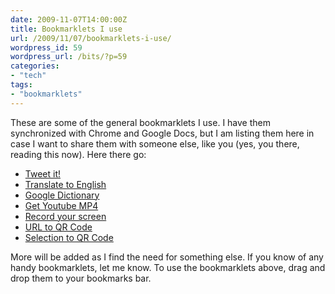 ```yaml
---
date: 2009-11-07T14:00:00Z
title: Bookmarklets I use
url: /2009/11/07/bookmarklets-i-use/
wordpress_id: 59
wordpress_url: /bits/?p=59
categories:
- "tech"
tags:
- "bookmarklets"
---
```

These are some of the general bookmarklets I use. I have them synchronized with Chrome and Google Docs, but I am listing them here in case I want to share them with someone else, like you (yes, you there, reading this now). Here there go:

-   <a href='javascript:q=""+(window.getSelection ? window.getSelection() : document.getSelection ? document.getSelection() : document.selection.createRange().text); if (!q) q=prompt("Enter your Tweet","");if (q!=null) location="http://twitter.com/home?status="+escape(q); void 0'>Tweet it!</a>
-   <a href="javascript:var t=((window.getSelection&&window.getSelection())||(document.getSelection&&document.getSelection())||(document.selection&&document.selection.createRange&&document.selection.createRange().text));var e=(document.charset||document.characterSet);if(t!=''){location.href='http://translate.google.com/translate_t?text='+t+'&hl=en&langpair=auto|en&tbb=1&ie='+e;}else{location.href='http://translate.google.com/translate?u='+escape(location.href)+'&hl=en&langpair=auto|en&tbb=1&ie='+e;};">Translate to English</a>
-   <a href='javascript:q=""+(window.getSelection ? window.getSelection() : document.getSelection ? document.getSelection() : document.selection.createRange().text); if (!q) q=prompt("Enter Keywords And/Or Operators","");if (q!=null) location="http://www.google.com/dictionary?aq=f&langpair=en|en&hl=en&q="+escape(q); void 0'>Google Dictionary</a>
-   <a href="javascript:if(!document.getElementById('download-youtube-video')){var%20video_id=null;var%20video_hash=null;var%20video_player=document.getElementById('movie_player');if(video_player){var%20flash_variables=video_player.attributes.getNamedItem('flashvars');if(flash_variables){var%20flash_values=flash_variables.value;if(flash_values){var%20video_id_match=flash_values.match(/[^a-z]video_id=([^(\&|$)]*)/);if(video_id_match!=null)video_id=video_id_match[1];var%20video_hash_match=flash_values.match(/[^a-z]t=([^(\&|$)]*)/);if(video_hash_match!=null)video_hash=video_hash_match[1]}}}if(video_id==null||video_hash==null){var%20args=null;try{args=yt.getConfig('SWF_ARGS')}catch(e){}if(args){video_id=args['video_id'];video_hash=args['t']}}if(video_id!=null&&video_hash!=null){var%20div_embed=document.getElementById('watch-embed-div');if(div_embed){var%20div_download=document.createElement('div');var%20div_download_code='%3Cbr%20/%3E%3Cspan%20id=\'download-youtube-video\'%3E%3Ca%20href=\''+'http://www.youtube.com/get_video?fmt=18&video_id='+video_id+'&t='+video_hash+'\'%20onclick=\'blur(this);\'%3EDownload%20as%20MP4%3C/a%3E';try{if(yt.getConfig('IS_HD_AVAILABLE'))div_download_code=div_download_code+'%20|%20%3Ca%20href=\''+'http://www.youtube.com/get_video?fmt=22&video_id='+video_id+'&t='+video_hash+'\'%20onclick=\'blur(this);\'%3EDownload%20as%20MP4%20HD%3C/a%3E'}catch(e){}div_download.innerHTML=div_download_code+'%3C/span%3E';div_embed.appendChild(div_download)}}}void(0)">Get Youtube MP4</a>
-   <a href="javascript: void (window.open('http://screenr.com/record/recordingbookmark'));">Record your screen</a>
-   <a href="javascript: location.href='http://chart.apis.google.com/chart?cht=qr&chs=250x250&chl='+escape(location.href);">URL to QR Code</a>
-   <a href='javascript:q=""+(window.getSelection ? window.getSelection() : document.getSelection ? document.getSelection() : document.selection.createRange().text); if (!q) q=prompt("Enter content of QR Code","");if (q!=null) location="http://chart.apis.google.com/chart?cht=qr&chs=250x250&chl="+escape(q); void 0'>Selection to QR Code</a>

More will be added as I find the need for something else. If you know of any handy bookmarklets, let me know. To use the bookmarklets above, drag and drop them to your bookmarks bar.